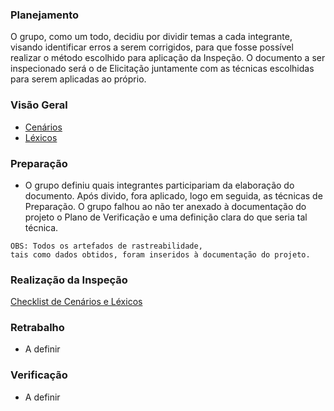 ### Planejamento
O grupo, como um todo, decidiu por dividir temas a cada integrante, visando identificar erros a serem corrigidos, para que fosse possível realizar o método escolhido para aplicação da Inspeção. O documento a ser inspecionado será o de Elicitação juntamente com as técnicas escolhidas para serem aplicadas ao próprio.

### Visão Geral
* [Cenários](https://github.com/gabrielziegler3/Requisitos-2018-1/wiki/Cen%C3%A1rios)
* [Léxicos](https://github.com/gabrielziegler3/Requisitos-2018-1/wiki/L%C3%A9xico)

### Preparação

* O grupo definiu quais integrantes participariam da elaboração do documento. Após divido, fora aplicado, logo em seguida, as técnicas de Preparação. O grupo falhou ao não ter anexado à documentação do projeto o Plano de Verificação e uma definição clara do que seria tal técnica.

```
OBS: Todos os artefados de rastreabilidade, 
tais como dados obtidos, foram inseridos à documentação do projeto.
```

### Realização da Inspeção

[Checklist de Cenários e Léxicos](https://github.com/gabrielziegler3/Requisitos-2018-1/wiki/Checklist-Cen%C3%A1rios-e-L%C3%A9xicos)

### Retrabalho
* A definir

### Verificação
* A definir



